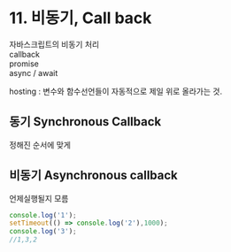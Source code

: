 # 11. 비동기, Call back

자바스크립트의 비동기 처리  
callback  
promise   
async / await

hosting : 변수와 함수선언들이 자동적으로 제일 위로 올라가는 것.



## 동기 Synchronous Callback

정해진 순서에 맞게 

## 비동기 Asynchronous callback

언제실행될지 모름

```javascript
console.log('1');
setTimeout(() => console.log('2'),1000);
console.log('3');
//1,3,2
```

